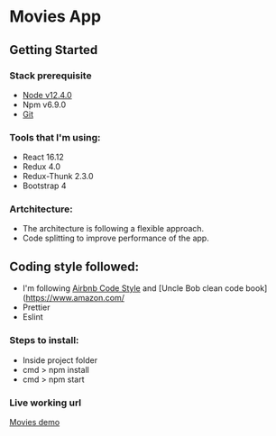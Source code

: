 # Movies App

## Getting Started
### Stack prerequisite
-  [Node v12.4.0](https://nodejs.org/en/)
-  Npm v6.9.0
-  [Git](https://git-scm.com/downloads)

### Tools that I'm using:
- React 16.12
- Redux 4.0
- Redux-Thunk 2.3.0
- Bootstrap 4

### Artchitecture:
- The architecture is following a flexible approach.
- Code splitting to improve performance of the app.

## Coding style followed:
- I'm following [Airbnb Code Style](https://github.com/airbnb/javascript/tree/master/react) and [Uncle Bob clean code book](https://www.amazon.com/
- Prettier
- Eslint

### Steps to install:
- Inside project folder
- cmd > npm install
- cmd > npm start

### Live working url
[Movies demo](http://movies-ci.s3-website.us-east-2.amazonaws.com/)
